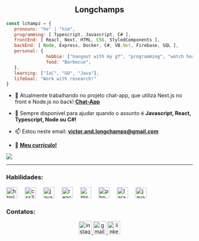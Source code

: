  ### <h2 align="center">Longchamps</h2>

 ```javascript
const lchampz = {
    pronouns: "he" | "him",
    programming: [ Typescript, Javascript, C# ],
    frontEnd: [ React, Next, HTML, CSS, StyledComponents ],
    backEnd: [ Node, Express, Docker, C#, VB.Net, Firebase, SQL ],
    personal: {
                hobbie: ["hangout with my gf", "programming", "watch horror movies"],
                food: "Barbecue",
    },
    learning: ["IaC", "GO", "Java"],
    lifeGoal: "Work with research!"
}
```
 
- 🔭 Atualmente trabalhando no projeto chat-app, que utiliza Next.js no front e Node.js no back! **[Chat-App](https://github.com/lchampz/chat-app)**

- 💬 Sempre disponível para ajudar quando o assunto é **Javascript, React, Typescript, Node ou C#!**

- 📫 Estou neste email: **victor.and.longchamps@gmail.com**

- 📄  **[Meu currículo!](https://iron-catsup-53d.notion.site/Victor-Longchamps-CV-12a98fee79198021af11ef7b0637f5ec?pvs=4)**

</p>
  <a href="[Git](https://github.com/lchampz)">
    <img align="center" src="https://github-readme-stats.vercel.app/api/top-langs/?username=lchampz&hide_progress=true&theme=blueberry&langs_count=8&locale=en" />
  </a>
</div>
</h2>
 <hr>

### Habilidades:

<div align="left">
  <img src="https://cdn.jsdelivr.net/gh/devicons/devicon/icons/html5/html5-original.svg" height="30" alt="html5 logo"  />
  <img width="12" />
  <img src="https://cdn.jsdelivr.net/gh/devicons/devicon/icons/css3/css3-original.svg" height="30" alt="css3 logo"  />
  <img width="12" />
  <img src="https://cdn.jsdelivr.net/gh/devicons/devicon/icons/javascript/javascript-original.svg" height="30" alt="javascript logo"  />
  <img width="12" />
  <img src="https://cdn.jsdelivr.net/gh/devicons/devicon/icons/react/react-original.svg" height="30" alt="react logo"  />
  <img width="12" />
  <img src="https://cdn.jsdelivr.net/gh/devicons/devicon/icons/mysql/mysql-original.svg" height="30" alt="mysql logo"  />
  <img width="12" />
  <img src="https://cdn.jsdelivr.net/gh/devicons/devicon/icons/php/php-original.svg" height="30" alt="php logo"  />
  <img width="12" />
  <img src="https://cdn.jsdelivr.net/gh/devicons/devicon/icons/laravel/laravel-original.svg" height="30" alt="laravel logo"  />
  <img width="12" />
  <img src="https://cdn.jsdelivr.net/gh/devicons/devicon/icons/java/java-original.svg" height="30" alt="java logo"  />
</div>

### Contatos:

<div align="center">
  
  <a href="https://www.instagram.com/champz.js" target="_blank">
    <img src="https://img.shields.io/static/v1?message=Instagram&logo=instagram&label=&color=E4405F&logoColor=white&labelColor=&style=for-the-badge" height="35" alt="instagram logo"  />
  </a>
  <a href="victor.and.longchamps@gmail.com" target="_blank">
    <img src="https://img.shields.io/static/v1?message=Gmail&logo=gmail&label=&color=D14836&logoColor=white&labelColor=&style=for-the-badge" height="35" alt="gmail logo"  />
  </a>
  <a href="https://www.linkedin.com/in/victor-hugo-longchamps/" target="_blank">
    <img src="https://img.shields.io/static/v1?message=LinkedIn&logo=linkedin&label=&color=0077B5&logoColor=white&labelColor=&style=for-the-badge" height="35" alt="linkedin logo"  />
  </a>
</div>

###

<br clear="both">

